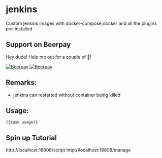 # jenkins
Custom jenkins images with docker-compose,docker and all the plugins pre-installed

## Support on Beerpay
Hey dude! Help me out for a couple of :beers:!

[![Beerpay](https://beerpay.io/rubiin/jenkins/badge.svg?style=beer-square)](https://beerpay.io/rubiin/jenkins)  [![Beerpay](https://beerpay.io/rubiin/jenkins/make-wish.svg?style=flat-square)](https://beerpay.io/rubiin/jenkins?focus=wish)

## Remarks:

- jenkins can restarted without container being killed

## Usage:

```
{{task usage}}
```

## Spin up Tutorial

http://localhost:18808/script
http://localhost:18808/manage

